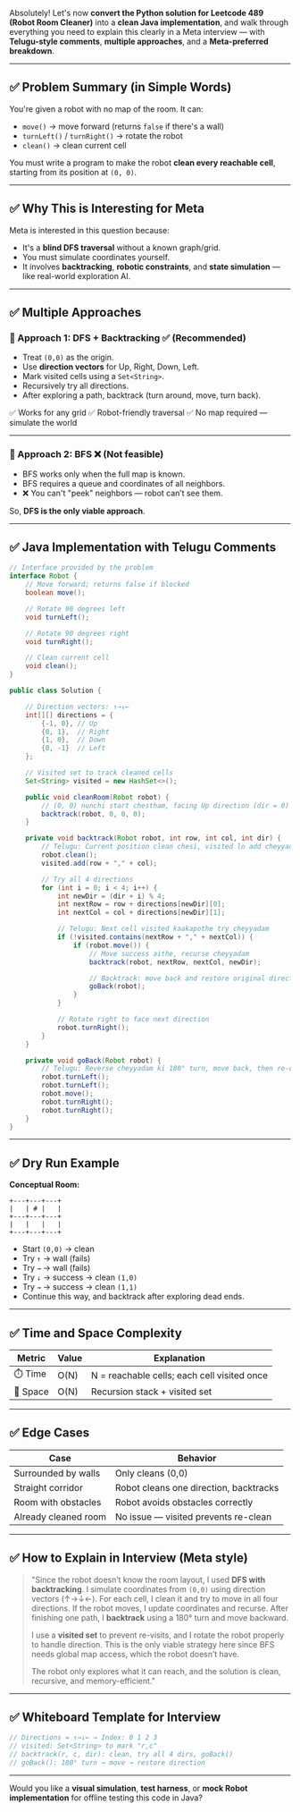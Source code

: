 Absolutely! Let's now **convert the Python solution for Leetcode 489 (Robot Room Cleaner)** into a **clean Java implementation**, and walk through everything you need to explain this clearly in a Meta interview — with **Telugu-style comments**, **multiple approaches**, and a **Meta-preferred breakdown**.

---

## ✅ Problem Summary (in Simple Words)

You're given a robot with no map of the room. It can:

* `move()` → move forward (returns `false` if there's a wall)
* `turnLeft()` / `turnRight()` → rotate the robot
* `clean()` → clean current cell

You must write a program to make the robot **clean every reachable cell**, starting from its position at `(0, 0)`.

---

## ✅ Why This is Interesting for Meta

Meta is interested in this question because:

* It's a **blind DFS traversal** without a known graph/grid.
* You must simulate coordinates yourself.
* It involves **backtracking**, **robotic constraints**, and **state simulation** — like real-world exploration AI.

---

## ✅ Multiple Approaches

### 🔹 Approach 1: DFS + Backtracking ✅ (Recommended)

* Treat `(0,0)` as the origin.
* Use **direction vectors** for Up, Right, Down, Left.
* Mark visited cells using a `Set<String>`.
* Recursively try all directions.
* After exploring a path, backtrack (turn around, move, turn back).

✅ Works for any grid
✅ Robot-friendly traversal
✅ No map required — simulate the world

---

### 🔹 Approach 2: BFS ❌ (Not feasible)

* BFS works only when the full map is known.
* BFS requires a queue and coordinates of all neighbors.
* ❌ You can't "peek" neighbors — robot can’t see them.

So, **DFS is the only viable approach**.

---

## ✅ Java Implementation with Telugu Comments

```java
// Interface provided by the problem
interface Robot {
    // Move forward; returns false if blocked
    boolean move();

    // Rotate 90 degrees left
    void turnLeft();

    // Rotate 90 degrees right
    void turnRight();

    // Clean current cell
    void clean();
}

public class Solution {

    // Direction vectors: ↑→↓←
    int[][] directions = {
        {-1, 0}, // Up
        {0, 1},  // Right
        {1, 0},  // Down
        {0, -1}  // Left
    };

    // Visited set to track cleaned cells
    Set<String> visited = new HashSet<>();

    public void cleanRoom(Robot robot) {
        // (0, 0) nunchi start chestham, facing Up direction (dir = 0)
        backtrack(robot, 0, 0, 0);
    }

    private void backtrack(Robot robot, int row, int col, int dir) {
        // Telugu: Current position clean chesi, visited lo add cheyyadam
        robot.clean();
        visited.add(row + "," + col);

        // Try all 4 directions
        for (int i = 0; i < 4; i++) {
            int newDir = (dir + i) % 4;
            int nextRow = row + directions[newDir][0];
            int nextCol = col + directions[newDir][1];

            // Telugu: Next cell visited kaakapothe try cheyyadam
            if (!visited.contains(nextRow + "," + nextCol)) {
                if (robot.move()) {
                    // Move success aithe, recurse cheyyadam
                    backtrack(robot, nextRow, nextCol, newDir);

                    // Backtrack: move back and restore original direction
                    goBack(robot);
                }
            }

            // Rotate right to face next direction
            robot.turnRight();
        }
    }

    private void goBack(Robot robot) {
        // Telugu: Reverse cheyyadam ki 180° turn, move back, then re-orient
        robot.turnLeft();
        robot.turnLeft();
        robot.move();
        robot.turnRight();
        robot.turnRight();
    }
}
```

---

## ✅ Dry Run Example

**Conceptual Room:**

```
+---+---+---+
|   | # |   |
+---+---+---+
|   |   |   |
+---+---+---+
```

* Start `(0,0)` → clean
* Try `↑` → wall (fails)
* Try `→` → wall (fails)
* Try `↓` → success → clean `(1,0)`
* Try `→` → success → clean `(1,1)`
* Continue this way, and backtrack after exploring dead ends.

---

## ✅ Time and Space Complexity

| Metric   | Value | Explanation                                 |
| -------- | ----- | ------------------------------------------- |
| ⏱️ Time  | O(N)  | N = reachable cells; each cell visited once |
| 🧠 Space | O(N)  | Recursion stack + visited set               |

---

## ✅ Edge Cases

| Case                 | Behavior                               |
| -------------------- | -------------------------------------- |
| Surrounded by walls  | Only cleans (0,0)                      |
| Straight corridor    | Robot cleans one direction, backtracks |
| Room with obstacles  | Robot avoids obstacles correctly       |
| Already cleaned room | No issue — visited prevents re-clean   |

---

## ✅ How to Explain in Interview (Meta style)

> "Since the robot doesn’t know the room layout, I used **DFS with backtracking**.
> I simulate coordinates from `(0,0)` using direction vectors (↑→↓←).
> For each cell, I clean it and try to move in all four directions.
> If the robot moves, I update coordinates and recurse.
> After finishing one path, I **backtrack** using a 180° turn and move backward.
>
> I use a **visited set** to prevent re-visits, and I rotate the robot properly to handle direction.
> This is the only viable strategy here since BFS needs global map access, which the robot doesn’t have.
>
> The robot only explores what it can reach, and the solution is clean, recursive, and memory-efficient."

---

## ✅ Whiteboard Template for Interview

```java
// Directions = ↑→↓← → Index: 0 1 2 3
// visited: Set<String> to mark "r,c"
// backtrack(r, c, dir): clean, try all 4 dirs, goBack()
// goBack(): 180° turn → move → restore direction
```

---

Would you like a **visual simulation**, **test harness**, or **mock Robot implementation** for offline testing this code in Java?
